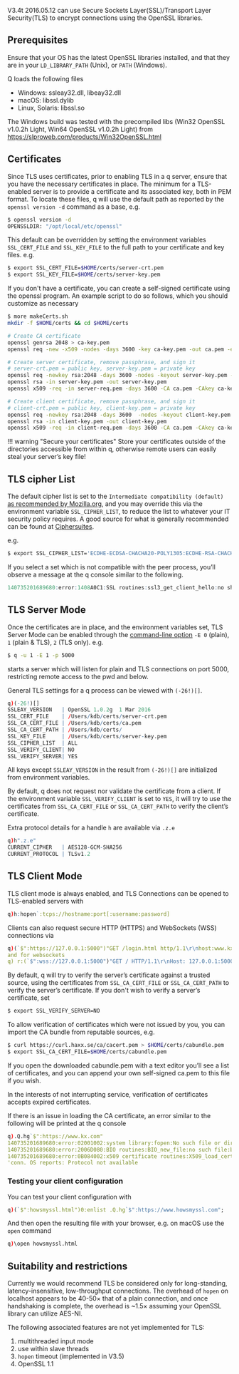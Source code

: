 V3.4t 2016.05.12 can use Secure Sockets Layer(SSL)/Transport Layer Security(TLS) to encrypt connections using the OpenSSL libraries.


## Prerequisites

Ensure that your OS has the latest OpenSSL libraries installed, and that they are in your `LD_LIBRARY_PATH` (Unix), or `PATH` (Windows).

Q loads the following files

- Windows: ssleay32.dll, libeay32.dll
- macOS: libssl.dylib
- Linux, Solaris: libssl.so

The Windows build was tested with the precompiled libs (Win32 OpenSSL v1.0.2h Light, Win64 OpenSSL v1.0.2h Light) from <https://slproweb.com/products/Win32OpenSSL.html>


## Certificates

Since TLS uses certificates, prior to enabling TLS in a q server, ensure that you have the necessary certificates in place. The minimum for a TLS-enabled server is to provide a certificate and its associated key, both in PEM format. To locate these files, q will use the default path as reported by the `openssl version -d` command as a base, e.g.
```bash
$ openssl version -d
OPENSSLDIR: "/opt/local/etc/openssl"
```
This default can be overridden by setting the environment variables `SSL_CERT_FILE` and `SSL_KEY_FILE` to the full path to your certificate and key files. e.g.
```bash
$ export SSL_CERT_FILE=$HOME/certs/server-crt.pem
$ export SSL_KEY_FILE=$HOME/certs/server-key.pem
```
If you don't have a certificate, you can create a self-signed certificate using the openssl program. An example script to do so follows, which you should customize as necessary
```bash
$ more makeCerts.sh
mkdir -f $HOME/certs && cd $HOME/certs

# Create CA certificate
openssl genrsa 2048 > ca-key.pem
openssl req -new -x509 -nodes -days 3600 -key ca-key.pem -out ca.pem -extensions usr_cert -subj '/C=US/ST=New York/L=Brooklyn/O=Example Brooklyn Company/CN=examplebrooklyn.com'

# Create server certificate, remove passphrase, and sign it
# server-crt.pem = public key, server-key.pem = private key
openssl req -newkey rsa:2048 -days 3600 -nodes -keyout server-key.pem -out server-req.pem -extensions usr_cert -subj '/C=US/ST=New York/L=Brooklyn/O=Example Brooklyn Company/CN=myname.com'
openssl rsa -in server-key.pem -out server-key.pem
openssl x509 -req -in server-req.pem -days 3600 -CA ca.pem -CAkey ca-key.pem -set_serial 01 -out server-crt.pem -extensions usr_cert

# Create client certificate, remove passphrase, and sign it
# client-crt.pem = public key, client-key.pem = private key
openssl req -newkey rsa:2048 -days 3600  -nodes -keyout client-key.pem -out client-req.pem -extensions usr_cert -subj '/C=US/ST=New York/L=Brooklyn/O=Example Brooklyn Company/CN=myname.com'
openssl rsa -in client-key.pem -out client-key.pem
openssl x509 -req -in client-req.pem -days 3600 -CA ca.pem -CAkey ca-key.pem -set_serial 01 -out client-crt.pem -extensions usr_cert
```

!!! warning "Secure your certificates"
    Store your certificates outside of the directories accessible from within q, otherwise remote users can easily steal your server’s key file! 


## TLS cipher List

The default cipher list is set to the `Intermediate compatibility (default)` [as recommended by Mozilla.org](https://wiki.mozilla.org/Security/Server_Side_TLS#Intermediate_compatibility_.28default.29), and you may override this via the environment variable `SSL_CIPHER_LIST`, to reduce the list to whatever your IT security policy requires. A good source for what is generally recommended can be found at [Ciphersuites](https://wiki.mozilla.org/Security/Server_Side_TLS).

e.g.
```bash
$ export SSL_CIPHER_LIST='ECDHE-ECDSA-CHACHA20-POLY1305:ECDHE-RSA-CHACHA20-POLY1305:ECDHE-ECDSA-AES128-GCM-SHA256:ECDHE-RSA-AES128-GCM-SHA256:ECDHE-ECDSA-AES256-GCM-SHA384:ECDHE-RSA-AES256-GCM-SHA384:DHE-RSA-AES128-GCM-SHA256:DHE-RSA-AES256-GCM-SHA384:ECDHE-ECDSA-AES128-SHA256:ECDHE-RSA-AES128-SHA256:ECDHE-ECDSA-AES128-SHA:ECDHE-RSA-AES256-SHA384:ECDHE-RSA-AES128-SHA:ECDHE-ECDSA-AES256-SHA384:ECDHE-ECDSA-AES256-SHA:ECDHE-RSA-AES256-SHA:DHE-RSA-AES128-SHA256:DHE-RSA-AES128-SHA:DHE-RSA-AES256-SHA256:DHE-RSA-AES256-SHA:ECDHE-ECDSA-DES-CBC3-SHA:ECDHE-RSA-DES-CBC3-SHA:EDH-RSA-DES-CBC3-SHA:AES128-GCM-SHA256:AES256-GCM-SHA384:AES128-SHA256:AES256-SHA256:AES128-SHA:AES256-SHA:DES-CBC3-SHA:!DSS'
```
If you select a set which is not compatible with the peer process, you’ll observe a message at the q console similar to the following.
```q
140735201689680:error:1408A0C1:SSL routines:ssl3_get_client_hello:no shared cipher:s3_srvr.c:1417:
```


## TLS Server Mode

Once the certificates are in place, and the environment variables set, TLS Server Mode can be enabled through the [command-line option](/ref/cmdline/#-e-error-traps) `-E 0` (plain), `1` (plain & TLS), `2` (TLS only). e.g.
```bash
$ q -u 1 -E 1 -p 5000
```
starts a server which will listen for plain and TLS connections on port 5000, restricting remote access to the pwd and below.

General TLS settings for a q process can be viewed with `(-26!)[]`.
```q
q)(-26!)[]
SSLEAY_VERSION   | OpenSSL 1.0.2g  1 Mar 2016
SSL_CERT_FILE    | /Users/kdb/certs/server-crt.pem
SSL_CA_CERT_FILE | /Users/kdb/certs/ca.pem
SSL_CA_CERT_PATH | /Users/kdb/certs/
SSL_KEY_FILE     | /Users/kdb/certs/server-key.pem
SSL_CIPHER_LIST  | ALL
SSL_VERIFY_CLIENT| NO
SSL_VERIFY_SERVER| YES
```
All keys except `SSLEAY_VERSION` in the result from `(-26!)[]` are initialized from environment variables.

By default, q does not request nor validate the certificate from a client. If the environment variable `SSL_VERIFY_CLIENT` is set to `YES`, it will try to use the certificates from `SSL_CA_CERT_FILE` or `SSL_CA_CERT_PATH` to verify the client’s certificate.

Extra protocol details for a handle `h` are available via `.z.e`
```q
q)h".z.e"
CURRENT_CIPHER   | AES128-GCM-SHA256
CURRENT_PROTOCOL | TLSv1.2
```


## TLS Client Mode

TLS client mode is always enabled, and TLS Connections can be opened to TLS-enabled servers with
```q
q)h:hopen`:tcps://hostname:port[:username:password]
```
Clients can also request secure HTTP (HTTPS) and WebSockets (WSS) connections via
```q
q)(`$":https://127.0.0.1:5000")"GET /login.html http/1.1\r\nhost:www.kx.com\r\n\r\n"
and for websockets
q) r:(`$":wss://127.0.0.1:5000")"GET / HTTP/1.1\r\nHost: 127.0.0.1:5000\r\n\r\n"
```
By default, q will try to verify the server’s certificate against a trusted source, using the certificates from `SSL_CA_CERT_FILE` or `SSL_CA_CERT_PATH` to verify the server’s certificate. If you don't wish to verify a server’s certificate, set
```bash
$ export SSL_VERIFY_SERVER=NO
```
To allow verification of certificates which were not issued by you, you can import the CA bundle from reputable sources, e.g.
```bash
$ curl https://curl.haxx.se/ca/cacert.pem > $HOME/certs/cabundle.pem
$ export SSL_CA_CERT_FILE=$HOME/certs/cabundle.pem
```
If you open the downloaded cabundle.pem with a text editor you’ll see a list of certificates, and you can append your own self-signed ca.pem to this file if you wish.

In the interests of not interrupting service, verification of certificates accepts expired certificates.

If there is an issue in loading the CA certificate, an error similar to the following will be printed at the q console
```q
q).Q.hg`$":https://www.kx.com"
140735201689680:error:02001002:system library:fopen:No such file or directory:bss_file.c:175:fopen('/opt/local/etc/openssl/cacert.pem','r')
140735201689680:error:2006D080:BIO routines:BIO_new_file:no such file:bss_file.c:178:
140735201689680:error:0B084002:x509 certificate routines:X509_load_cert_crl_file:system lib:by_file.c:253:
'conn. OS reports: Protocol not available
```


### Testing your client configuration

You can test your client configuration with
```q
q)(`$":howsmyssl.html")0:enlist .Q.hg`$":https://www.howsmyssl.com";
```
And then open the resulting file with your browser, e.g. on macOS use the `open` command
```q
q)\open howsmyssl.html
```


## Suitability and restrictions

Currently we would recommend TLS be considered only for long-standing, latency-insensitive, low-throughput connections. The overhead of `hopen` on localhost appears to be 40-50× that of a plain connection, and once handshaking is complete, the overhead is ~1.5× assuming your OpenSSL library can utilize AES-NI.

The following associated features are not yet implemented for TLS:

1. multithreaded input mode
1. use within slave threads
1. `hopen` timeout (implemented in V3.5)
1. OpenSSL 1.1
